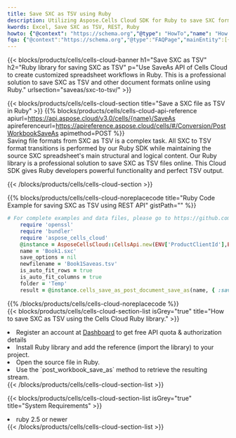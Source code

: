 ```yaml
---
title: Save SXC as TSV using Ruby 
description: Utilizing Aspose.Cells Cloud SDK for Ruby to save SXC format file as TSV format file. 
kwords: Excel, Save SXC as TSV, REST, Ruby
howto: {"@context": "https://schema.org","@type": "HowTo","name": "How to save SXC as TSV using the Cells Cloud Ruby library.","description": "How to save SXC as TSV using the Cells Cloud Ruby library.","image": {"@type": "ImageObject"},"url": "/ruby/saveas/sxc-to-tsv/","step": [{ "@type": "HowToStep","name": "How to save SXC as TSV using the Cells Cloud Ruby library. step 1", "image": {"@type": "ImageObject",},"url": "/ruby/saveas/sxc-to-tsv/","text": "Register an account at <a href='https://dashboard.aspose.cloud/'>Dashboard</a> to get free API quota & authorization details",},{ "@type": "HowToStep","name": "How to save SXC as TSV using the Cells Cloud Ruby library. step 1", "image": {"@type": "ImageObject",},"url": "/ruby/saveas/sxc-to-tsv/","text": "Install Ruby library and add the reference (import the library) to your project.",},{ "@type": "HowToStep","name": "How to save SXC as TSV using the Cells Cloud Ruby library. step 1", "image": {"@type": "ImageObject",},"url": "/ruby/saveas/sxc-to-tsv/","text": "Open the source file in Ruby.",},{ "@type": "HowToStep","name": "How to save SXC as TSV using the Cells Cloud Ruby library. step 1", "image": {"@type": "ImageObject",},"url": "/ruby/saveas/sxc-to-tsv/","text": "Use the `post_workbook_save_as` method to retrieve the resulting stream.",}, ],"supply": {"@type": "HowToSupply","name": "document"},"tool": [{"@type": "HowToTool","name": "RubyMine, Visual Studio Code, Aptana Studio, NetBeans"},{"@type": "HowToTool","name": "Aspose Cells"}],"totalTime": "PT6M"}
fqa: {"@context":"https://schema.org","@type":"FAQPage","mainEntity":[{"@type":"Question","name":"Why save file as other formats file in C# using REST API?","acceptedAnswer":{"@type":"Answer","text":"Documents are encoded in many ways, and some files may be incompatible with the software you use. To open and read such files, just save them as appropriate file formats.<br/><ol><li>Install .NET SDK and add the reference (import the library) to your project.</li><li>Open the source file in C# using REST API.</li><li>Call the PostWorkbookSaveAsRequest() method, passing an output filename with required extension.</li><li>Get the result of save as a separate file.</li></ol>"}},{"@type":"Question","name":"What file formats can I save as with your C# library?","acceptedAnswer":{"@type":"Answer","text":"We support a variety of file formats for conversion using .NET library, including XLSX, Excel, xls , PDF, CSV, HTML, Markdown, XML, PNG, JPG, TIFF, Json, TXT and many more."}},{"@type":"Question","name":"What is the maximum allowed file size for conversion using this .NET library?","acceptedAnswer":{"@type":"Answer","text":"There are no file size limits for format conversions using .NET library."}}]}
---
```



{{< blocks/products/cells/cells-cloud-banner h1="Save SXC as TSV" h2="Ruby library for saving SXC as TSV" p="Use SaveAs API of Cells Cloud to create customized spreadsheet workflows in Ruby. This is a professional solution to save SXC as TSV and other document formats online using Ruby." urlsection="saveas/sxc-to-tsv/" >}}

{{< blocks/products/cells/cells-cloud-section  title="Save a SXC file as TSV in Ruby" >}}
{{% blocks/products/cells/cells-cloud-api-reference  apiurl=https://api.aspose.cloud/v3.0/cells/{name}/SaveAs  apireferenceurl=https://apireference.aspose.cloud/cells/#/Conversion/PostWorkbookSaveAs  apimethod=POST %}}
<br/>
Saving file formats from SXC as TSV is a complex task. All SXC to TSV format transitions is performed by our Ruby SDK while maintaining the source SXC spreadsheet's main structural and logical content. Our Ruby library is a professional solution to save SXC as TSV files online. This Cloud SDK gives Ruby developers powerful functionality and perfect TSV output.

{{< /blocks/products/cells/cells-cloud-section >}}

{{% blocks/products/cells/cells-cloud-noreplacecode title="Ruby Code Example for saving SXC as TSV using REST API" gistPath="" %}}
  
```ruby
# For complete examples and data files, please go to https://github.com/aspose-cells-cloud/aspose-cells-cloud-ruby/
    require 'openssl'
    require 'bundler'
    require 'aspose_cells_cloud'
    @instance = AsposeCellsCloud::CellsApi.new(ENV['ProductClientId'],ENV['ProductClientSecret'])
    name = 'Book1.sxc'
    save_options = nil
    newfilename = 'Book1Saveas.tsv'
    is_auto_fit_rows = true
    is_auto_fit_columns = true
    folder = 'Temp'
    result = @instance.cells_save_as_post_document_save_as(name, { :save_options=>save_options, :newfilename=>(folder+"/"+newfilename), :is_auto_fit_rows=>is_auto_fit_rows, :is_auto_fit_columns=>is_auto_fit_columns, :folder=>folder})
```
  
{{% /blocks/products/cells/cells-cloud-noreplacecode  %}}
<br/>
{{< blocks/products/cells/cells-cloud-section-list isGrey="true"  title="How to save SXC as TSV using the Cells Cloud Ruby library." >}}
<li>Register an account at <a href="https://dashboard.aspose.cloud/">Dashboard</a> to get free API quota & authorization details</li>
<li>Install Ruby library and add the reference (import the library) to your project.</li>
<li>Open the source file in Ruby.</li>
<li>Use the `post_workbook_save_as` method to retrieve the resulting stream.</li>
{{< /blocks/products/cells/cells-cloud-section-list >}}

{{< blocks/products/cells/cells-cloud-section-list isGrey="true"  title="System Requirements" >}}
<li>ruby 2.5 or newer</li>
{{< /blocks/products/cells/cells-cloud-section-list >}}
